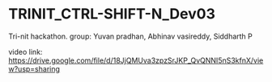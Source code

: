 # TRINIT_CTRL-SHIFT-N_Dev03
Tri-nit hackathon. group: Yuvan pradhan, Abhinav vasireddy, Siddharth P

video link: https://drive.google.com/file/d/18JjQMUva3zpzSrJKP_QvQNNI5nS3kfnX/view?usp=sharing
